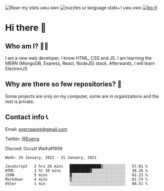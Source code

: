 ![Rawr my stats uwu owo](https://github-readme-stats.vercel.app/api?username=Exerra&show_icons=true&theme=buefy)
![nuzzles ur language stats~! uwu owo](https://github-readme-stats.vercel.app/api/top-langs/?username=Exerra&layout=compact)
[![ko-fi](https://www.ko-fi.com/img/githubbutton_sm.svg)](https://ko-fi.com/X8X130H96)
# Hi there 👋
## Who am I? 🙋‍♀️
I am a new web developer, I know HTML, CSS and JS. I am learning the MERN (MongoDB, Express, React, NodeJS) stack. Afterwards, I will learn ElectronJS
## Why are there so few repositories? 🤔
Some projects are only on my computer, some are in organizations and the rest is private.
## Contact info 📞
Email: [exerrawork@gmail.com](mailto:exerrawork@gmail.com)

Twitter: [@Exerra](https://twitter.com/exerra)

Discord: Occult Waifu#1659

<!--START_SECTION:waka-->
```text
Week: 24 January, 2021 - 31 January, 2021

JavaScript   2 hrs 26 mins   ██████████████▒░░░░░░░░░░   57.01 % 
HTML         1 hr 38 mins    █████████▓░░░░░░░░░░░░░░░   38.26 % 
JSON         5 mins          ▓░░░░░░░░░░░░░░░░░░░░░░░░   02.23 % 
Markdown     4 mins          ▒░░░░░░░░░░░░░░░░░░░░░░░░   01.74 % 
Other        1 min           ░░░░░░░░░░░░░░░░░░░░░░░░░   00.51 % 
```
<!--END_SECTION:waka-->
